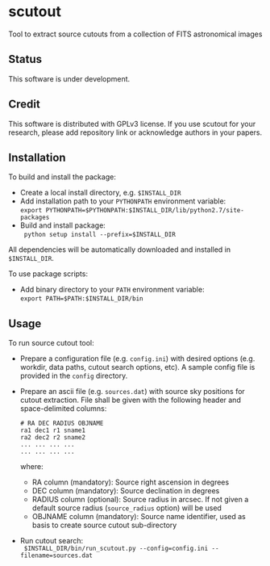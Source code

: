 # scutout
Tool to extract source cutouts from a collection of FITS astronomical images

## **Status**
This software is under development.

## **Credit**
This software is distributed with GPLv3 license. If you use scutout for your research, please add repository link or acknowledge authors in your papers.

## **Installation**  

To build and install the package:    

* Create a local install directory, e.g. ```$INSTALL_DIR```
* Add installation path to your ```PYTHONPATH``` environment variable:   
  ``` export PYTHONPATH=$PYTHONPATH:$INSTALL_DIR/lib/python2.7/site-packages ```
* Build and install package:   
  ``` python setup install --prefix=$INSTALL_DIR```   

All dependencies will be automatically downloaded and installed in ```$INSTALL_DIR```.   
     
To use package scripts:

* Add binary directory to your ```PATH``` environment variable:   
  ``` export PATH=$PATH:$INSTALL_DIR/bin ```    

## **Usage**  

To run source cutout tool:

* Prepare a configuration file (e.g. ```config.ini```) with desired options (e.g. workdir, data paths, cutout search options, etc). A sample config file is provided in the ```config``` directory.    
* Prepare an ascii file (e.g. ```sources.dat```) with source sky positions for cutout extraction. File shall be given with the following header and space-delimited columns:    
    
    ```# RA DEC RADIUS OBJNAME```    
    ```ra1 dec1 r1 sname1```    
    ```ra2 dec2 r2 sname2```    
    ```... ... ... ...```     
    ```... ... ... ...```    
         
    where:    
    - RA column (mandatory): Source right ascension in degrees   
    - DEC column (mandatory): Source declination in degrees    
    - RADIUS column (optional): Source radius in arcsec. If not given a default source radius (```source_radius``` option) will be used   
    - OBJNAME column (mandatory): Source name identifier, used as basis to create source cutout sub-directory    

* Run cutout search:   
  ``` $INSTALL_DIR/bin/run_scutout.py --config=config.ini --filename=sources.dat```   
